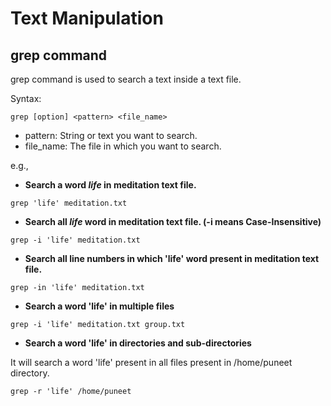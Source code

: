 # Text Manipulation

## grep command

grep command is used to search a text inside a text file.

Syntax:
```
grep [option] <pattern> <file_name>
```

- pattern: String or text you want to search.
- file_name: The file in which you want to search.


e.g.,

- **Search a word _life_ in meditation text file.**
```
grep 'life' meditation.txt
```

- **Search all _life_ word in meditation text file. (-i means Case-Insensitive)**
```
grep -i 'life' meditation.txt
```

- **Search all line numbers in which 'life' word present in meditation text file.**
```
grep -in 'life' meditation.txt
```

- **Search a word 'life' in multiple files**
```
grep -i 'life' meditation.txt group.txt
```

- **Search a word 'life' in directories and sub-directories**

It will search a word 'life' present in all files present in /home/puneet directory.
```
grep -r 'life' /home/puneet
```

